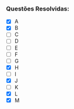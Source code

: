 ### Questões Resolvidas:
- [x] A
- [x] B
- [ ] C
- [ ] D
- [ ] E
- [ ] F
- [ ] G
- [x] H
- [ ] I
- [x] J
- [ ] K
- [x] L
- [x] M
